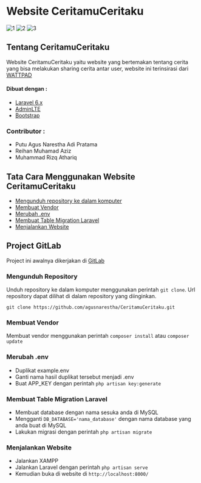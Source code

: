 [img1]: image/1.png
[img2]: image/2.png
[img3]: image/3.png

# Website CeritamuCeritaku
![1][img1]
![2][img2]
![3][img3]
## Tentang CeritamuCeritaku
Website CeritamuCeritaku yaitu website yang bertemakan tentang cerita yang bisa melakukan sharing cerita antar user, website ini terinsirasi dari [WATTPAD](https://wattpad.com)
#### Dibuat dengan :
* [Laravel 6.x](https://laravel.com/docs/6.x)
* [AdminLTE](https://adminlte.io/)
* [Bootstrap](https://getbootstrap.com/docs/5.0/getting-started/introduction/)


### Contributor :
* Putu Agus Narestha Adi Pratama
* Reihan Muhamad Aziz
* Muhammad Rizq Athariq

## Tata Cara Menggunakan Website CeritamuCeritaku
* [Mengunduh repository ke dalam komputer](#mengunduh-repository)
* [Membuat Vendor](#membuat-vendor)
* [Merubah .env](#merubah-.env)
* [Membuat Table Migration Laravel](#membuat-table-migration-laravel)
* [Menjalankan Website](#menjalankan-website)

## Project GitLab
Project ini awalnya dikerjakan di 
[GitLab](https://gitlab.com/agusnarestha/final-projek-laravel-sanber)

### Mengunduh Repository
Unduh repository ke dalam komputer menggunakan perintah `git clone`. Url
repository dapat dilihat di dalam repository yang diinginkan.
```
git clone https://github.com/agusnarestha/CeritamuCeritaku.git 
```
### Membuat Vendor
Membuat vendor menggunakan perintah `composer install` atau `composer update`

### Merubah .env
* Duplikat example.env
* Ganti nama hasil duplikat tersebut menjadi .env
* Buat APP_KEY dengan perintah `php artisan key:generate`

### Membuat Table Migration Laravel
* Membuat database dengan nama sesuka anda di MySQL
* Mengganti `DB_DATABASE='nama_database'` dengan nama database yang anda buat di MySQL
* Lakukan migrasi dengan perintah `php artisan migrate`

### Menjalankan Website
* Jalankan XAMPP
* Jalankan Laravel dengan perintah `php artisan serve`
* Kemudian buka di website di `http://localhost:8000/`

